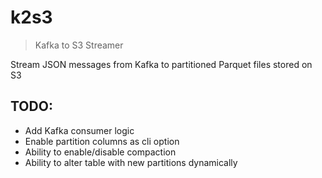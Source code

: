 # k2s3

> Kafka to S3 Streamer

Stream JSON messages from Kafka to partitioned Parquet files stored on S3

## TODO:

- Add Kafka consumer logic
- Enable partition columns as cli option
- Ability to enable/disable compaction
- Ability to alter table with new partitions dynamically
